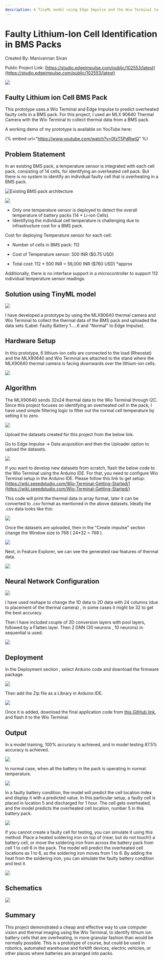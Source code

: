 ```yaml
---
description: A TinyML model using Edge Impulse and the Wio Terminal to predict faulty lithium ion cells in a BMS pack.
---
```


# Faulty Lithium-Ion Cell Identification in BMS Packs 

Created By:
Manivannan Sivan 

Public Project Link:
[https://studio.edgeimpulse.com/public/102553/latest](https://studio.edgeimpulse.com/public/102553/latest)

![](.gitbook/assets/lithium-ion/intro.jpg)

## Faulty Lithium ion Cell BMS Pack

This prototype uses a Wio Terminal and Edge Impulse to predict overheated faulty cells in a BMS pack. For this project, I used an MLX 90640 Thermal Camera with the Wio Terminal to collect thermal data from a BMS pack.

A working demo of my prototype is available on YouTube here:

{% embed url="https://www.youtube.com/watch?v=0fzT5PdRwiQ" %}

## Problem Statement

In an existing BMS pack, a temperature sensor is integrated with each cell pack, consisting of 14 cells, for identifying an overheated cell pack. But there is no system to identify an individual faulty cell that is overheating in a BMS pack.

![Existing BMS pack architecture](.gitbook/assets/lithium-ion/diagram-1.jpg)

![](.gitbook/assets/lithium-ion/diagram-2.jpg)

 - Only one temperature sensor is deployed to detect the overall temperature of battery packs (14 * Li-ion Cells).
 - Identifying the individual cell temperature is challenging due to infrastructure cost for a BMS pack.
 
Cost for deploying Temperature sensor for each cell: 

 - Number of cells in BMS pack:  112 
 - Cost of Temperature sensor:   500 INR ($0.75 USD)
  
 - Total cost:                   112 * 500 INR =  56,000 INR ($760 USD) *approx 
 
Additionally, there is no interface support in a microcontroller to support 112 individual temperature sensor readings. 
 
## Solution using TinyML model
 
![](.gitbook/assets/lithium-ion/architecture-1.jpg)

I have developed a prototype by using the MLX90640 thermal camera and Wio Terminal to collect the thermal data of the BMS pack and uploaded the data sets (Label: Faulty Battery 1.....6 and "Normal" to Edge Impulse).

## Hardware Setup

In this prototype, 6 lithium-ion cells are connected to the load (Rheostat) and the MLX90640 and Wio Terminal are attached to the stand where the MLX90640 thermal camera is facing downwards over the lithium-ion cells.

![](.gitbook/assets/lithium-ion/prototype.jpg)

## Algorithm

The MLX90640 sends 32x24 thermal data to the Wio Terminal through I2C. Since this project focuses on identifying an overheated cell in the pack, I have used simple filtering logic to filter out the normal cell temperature by setting it to zero. 

![](.gitbook/assets/lithium-ion/algorithm.jpg)

Upload the datasets created for this project from the below link. 

Go to Edge Impulse -> Data acquisition and then the Uploader option to upload the datasets.

![](.gitbook/assets/lithium-ion/acquisition.jpg)

If you want to develop new datasets from scratch, flash the below code to the Wio Terminal using the Arduino IDE. For that, you need to configure Wio Terminal setup in the Arduino IDE. Please follow this link to get setup: [https://wiki.seeedstudio.com/Wio-Terminal-Getting-Started/](https://wiki.seeedstudio.com/Wio-Terminal-Getting-Started/)

This code will print the thermal data in array format, later it can be converted to .csv format as mentioned in the above datasets. Ideally the .csv data looks like this: 

![](.gitbook/assets/lithium-ion/csv.jpg)

Once the datasets are uploaded, then in the "Create impulse" section change the Window size to 768 ( 24*32 = 768 ).

![](.gitbook/assets/lithium-ion/impulse.jpg)

Next, in Feature Explorer, we can see the generated raw features of thermal data.

![](.gitbook/assets/lithium-ion/features.jpg)

## Neural Network Configuration

![](.gitbook/assets/lithium-ion/neural-network.jpg)

I have used reshape to change the 1D data to 2D data with 24 columns (due to placement of the thermal camera) , in some cases it might be 32 to get the best accuracy. 

Then I have included couple of 2D conversion layers with pool layers, followed by a Flatten layer. Then 2 DNN (30 neurons , 10 neurons) in sequential is used.

![](.gitbook/assets/lithium-ion/layers.jpg)

## Deployment

In the Deployment section , select Arduino code and download the firmware package.

![](.gitbook/assets/lithium-ion/deployment-1.jpg)
 
Then add the Zip file as a Library in Arduino IDE.

![](.gitbook/assets/lithium-ion/deployment-2.jpg)

Once it is added, download the final application code from [this GitHub link](https://github.com/Manivannan-maker/FaultyCellIdentification), and flash it to the Wio Terminal.

## Output

In a model training, 100% accuracy is achieved, and in model testing 87.5% accuracy is achieved. 

![](.gitbook/assets/lithium-ion/accuracy.jpg)

In normal case, when all the battery in the pack is operating in normal temperature.

![](.gitbook/assets/lithium-ion/normal.jpg)

In a faulty battery condition, the model will predict the cell location index and display it with a predicted value. In this particular setup, a faulty cell is placed in location 5 and discharged for 1 hour.  The cell gets overheated, and the model predicts the overheated cell location, number 5 in this battery pack.

![](.gitbook/assets/lithium-ion/faulty-1.jpg)

If you cannot create a faulty cell for testing, you can simulate it using this method. Place a heated soldering iron on top of (near, but do not touch!) a battery cell, or move the soldering iron from across the battery pack from cell 1 to cell 6 in the pack. The model will predict the overheated cell locations as 1 to 6, as the soldering iron moves from 1 to 6. By adding the heat from the soldering iron, you can simulate the faulty battery condition and test it.

![](.gitbook/assets/lithium-ion/faulty-2.jpg)

## Schematics 

![](.gitbook/assets/lithium-ion/schematics.jpg)

## Summary

This project demonstrated a cheap and effective way to use computer vision and thermal imaging using the Wio Terminal, to identify lithium ion battery cells that are overheating, in more granular fashion than would be normally possible.  This is a prototype of course, but could be used in robotics, automated warehouse and forklift devices, electric vehicles, or other places where batteries are arranged into packs.
